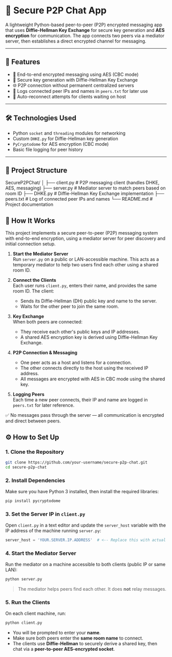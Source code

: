 # 🔐 Secure P2P Chat App

A lightweight Python-based peer-to-peer (P2P) encrypted messaging app that uses **Diffie-Hellman Key Exchange** for secure key generation and **AES encryption** for communication. The app connects two peers via a mediator server, then establishes a direct encrypted channel for messaging.

---

## 🚀 Features

- 🔐 End-to-end encrypted messaging using AES (CBC mode)
- 🧠 Secure key generation with Diffie-Hellman Key Exchange
- 🌐 P2P connection without permanent centralized servers
- 📝 Logs connected peer IPs and names in `peers.txt` for later use
- 🔄 Auto-reconnect attempts for clients waiting on host

---

## 🛠️ Technologies Used

- Python `socket` and `threading` modules for networking
- Custom `DHKE.py` for Diffie-Hellman key generation
- `PyCryptodome` for AES encryption (CBC mode)
- Basic file logging for peer history

---

## 📁 Project Structure

SecureP2PChat/
│
├── client.py         # P2P messaging client (handles DHKE, AES, messaging)
├── server.py         # Mediator server to match peers based on room ID
├── DHKE.py           # Diffie-Hellman Key Exchange implementation
├── peers.txt         # Log of connected peer IPs and names
└── README.md         # Project documentation

## 🚀 How It Works

This project implements a secure peer-to-peer (P2P) messaging system with end-to-end encryption, using a mediator server for peer discovery and initial connection setup.

1. **Start the Mediator Server**  
   Run `server.py` on a public or LAN-accessible machine. This acts as a temporary mediator to help two users find each other using a shared room ID.

2. **Connect the Clients**  
   Each user runs `client.py`, enters their name, and provides the same room ID. The client:
   - Sends its Diffie-Hellman (DH) public key and name to the server.
   - Waits for the other peer to join the same room.

3. **Key Exchange**  
   When both peers are connected:
   - They receive each other's public keys and IP addresses.
   - A shared AES encryption key is derived using Diffie-Hellman Key Exchange.

4. **P2P Connection & Messaging**  
   - One peer acts as a host and listens for a connection.
   - The other connects directly to the host using the received IP address.
   - All messages are encrypted with AES in CBC mode using the shared key.

5. **Logging Peers**  
   Each time a new peer connects, their IP and name are logged in `peers.txt` for later reference.

✅ No messages pass through the server — all communication is encrypted and direct between peers.

## ⚙️ How to Set Up

### 1. Clone the Repository

```bash
git clone https://github.com/your-username/secure-p2p-chat.git
cd secure-p2p-chat
```

### 2. Install Dependencies

Make sure you have Python 3 installed, then install the required libraries:

```bash
pip install pycryptodome
```

### 3. Set the Server IP in `client.py`

Open `client.py` in a text editor and update the `server_host` variable with the IP address of the machine running `server.py`:

```python
server_host = 'YOUR.SERVER.IP.ADDRESS'  # <-- Replace this with actual server IP
```

### 4. Start the Mediator Server

Run the mediator on a machine accessible to both clients (public IP or same LAN):

```bash
python server.py
```

> The mediator helps peers find each other. It does **not** relay messages.

### 5. Run the Clients

On each client machine, run:

```bash
python client.py
```

- You will be prompted to enter your **name**.
- Make sure both peers enter the **same room name** to connect.
- The clients use **Diffie-Hellman** to securely derive a shared key, then chat via a **peer-to-peer AES-encrypted socket**.
